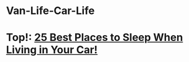 # Van-Life-Car-Life
# Top!: [25 Best Places to Sleep When Living in Your Car!](https://youtu.be/gk-_OAbkH0g)
